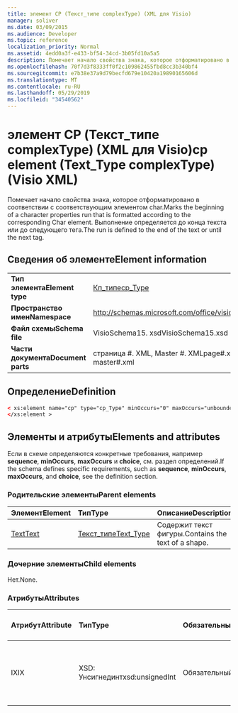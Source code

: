 ```yaml
---
title: элемент CP (Текст_типе complexType) (XML для Visio)
manager: soliver
ms.date: 03/09/2015
ms.audience: Developer
ms.topic: reference
localization_priority: Normal
ms.assetid: 4edd0a3f-e433-bf54-34cd-3b05fd10a5a5
description: Помечает начало свойства знака, которое отформатировано в соответствии с соответствующим элементом char. Выполнение определяется до конца текста или до следующего тега.
ms.openlocfilehash: 70f7d3f8333ff0f2c109862455fbd8cc3b340bf4
ms.sourcegitcommit: e7b38e37a9d79becfd679e10420a19890165606d
ms.translationtype: MT
ms.contentlocale: ru-RU
ms.lasthandoff: 05/29/2019
ms.locfileid: "34540562"
---
```

# <a name="cp-element-texttype-complextype-visio-xml"></a><span data-ttu-id="9c1a3-104">элемент CP (Текст_типе complexType) (XML для Visio)</span><span class="sxs-lookup"><span data-stu-id="9c1a3-104">cp element (Text_Type complexType) (Visio XML)</span></span>

<span data-ttu-id="9c1a3-105">Помечает начало свойства знака, которое отформатировано в соответствии с соответствующим элементом char.</span><span class="sxs-lookup"><span data-stu-id="9c1a3-105">Marks the beginning of a character properties run that is formatted according to the corresponding Char element.</span></span> <span data-ttu-id="9c1a3-106">Выполнение определяется до конца текста или до следующего тега.</span><span class="sxs-lookup"><span data-stu-id="9c1a3-106">The run is defined to the end of the text or until the next tag.</span></span>
  
## <a name="element-information"></a><span data-ttu-id="9c1a3-107">Сведения об элементе</span><span class="sxs-lookup"><span data-stu-id="9c1a3-107">Element information</span></span>

|||
|:-----|:-----|
|<span data-ttu-id="9c1a3-108">**Тип элемента**</span><span class="sxs-lookup"><span data-stu-id="9c1a3-108">**Element type**</span></span> <br/> |[<span data-ttu-id="9c1a3-109">Кп_типе</span><span class="sxs-lookup"><span data-stu-id="9c1a3-109">cp_Type</span></span>](cp_type-complextypevisio-xml.md) <br/> |
|<span data-ttu-id="9c1a3-110">**Пространство имен**</span><span class="sxs-lookup"><span data-stu-id="9c1a3-110">**Namespace**</span></span> <br/> |http://schemas.microsoft.com/office/visio/2012/main  <br/> |
|<span data-ttu-id="9c1a3-111">**Файл схемы**</span><span class="sxs-lookup"><span data-stu-id="9c1a3-111">**Schema file**</span></span> <br/> |<span data-ttu-id="9c1a3-112">VisioSchema15. xsd</span><span class="sxs-lookup"><span data-stu-id="9c1a3-112">VisioSchema15.xsd</span></span>  <br/> |
|<span data-ttu-id="9c1a3-113">**Части документа**</span><span class="sxs-lookup"><span data-stu-id="9c1a3-113">**Document parts**</span></span> <br/> |<span data-ttu-id="9c1a3-114">страница #. XML, Master #. XML</span><span class="sxs-lookup"><span data-stu-id="9c1a3-114">page#.xml, master#.xml</span></span>  <br/> |
   
## <a name="definition"></a><span data-ttu-id="9c1a3-115">Определение</span><span class="sxs-lookup"><span data-stu-id="9c1a3-115">Definition</span></span>

```XML
< xs:element name="cp" type="cp_Type" minOccurs="0" maxOccurs="unbounded" >
</xs:element >
```

## <a name="elements-and-attributes"></a><span data-ttu-id="9c1a3-116">Элементы и атрибуты</span><span class="sxs-lookup"><span data-stu-id="9c1a3-116">Elements and attributes</span></span>

<span data-ttu-id="9c1a3-117">Если в схеме определяются конкретные требования, например **sequence**, **minOccurs**, **maxOccurs** и **choice**, см. раздел определений.</span><span class="sxs-lookup"><span data-stu-id="9c1a3-117">If the schema defines specific requirements, such as **sequence**, **minOccurs**, **maxOccurs**, and **choice**, see the definition section.</span></span> 
  
### <a name="parent-elements"></a><span data-ttu-id="9c1a3-118">Родительские элементы</span><span class="sxs-lookup"><span data-stu-id="9c1a3-118">Parent elements</span></span>

|<span data-ttu-id="9c1a3-119">**Элемент**</span><span class="sxs-lookup"><span data-stu-id="9c1a3-119">**Element**</span></span>|<span data-ttu-id="9c1a3-120">**Тип**</span><span class="sxs-lookup"><span data-stu-id="9c1a3-120">**Type**</span></span>|<span data-ttu-id="9c1a3-121">**Описание**</span><span class="sxs-lookup"><span data-stu-id="9c1a3-121">**Description**</span></span>|
|:-----|:-----|:-----|
|[<span data-ttu-id="9c1a3-122">Text</span><span class="sxs-lookup"><span data-stu-id="9c1a3-122">Text</span></span>](text-element-shapesheet_type-complextypevisio-xml.md) <br/> |[<span data-ttu-id="9c1a3-123">Текст_типе</span><span class="sxs-lookup"><span data-stu-id="9c1a3-123">Text_Type</span></span>](text_type-complextypevisio-xml.md) <br/> |<span data-ttu-id="9c1a3-124">Содержит текст фигуры.</span><span class="sxs-lookup"><span data-stu-id="9c1a3-124">Contains the text of a shape.</span></span>  <br/> |
   
### <a name="child-elements"></a><span data-ttu-id="9c1a3-125">Дочерние элементы</span><span class="sxs-lookup"><span data-stu-id="9c1a3-125">Child elements</span></span>

<span data-ttu-id="9c1a3-126">Нет.</span><span class="sxs-lookup"><span data-stu-id="9c1a3-126">None.</span></span>
  
### <a name="attributes"></a><span data-ttu-id="9c1a3-127">Атрибуты</span><span class="sxs-lookup"><span data-stu-id="9c1a3-127">Attributes</span></span>

|<span data-ttu-id="9c1a3-128">**Атрибут**</span><span class="sxs-lookup"><span data-stu-id="9c1a3-128">**Attribute**</span></span>|<span data-ttu-id="9c1a3-129">**Тип**</span><span class="sxs-lookup"><span data-stu-id="9c1a3-129">**Type**</span></span>|<span data-ttu-id="9c1a3-130">**Обязательный**</span><span class="sxs-lookup"><span data-stu-id="9c1a3-130">**Required**</span></span>|<span data-ttu-id="9c1a3-131">**Описание**</span><span class="sxs-lookup"><span data-stu-id="9c1a3-131">**Description**</span></span>|<span data-ttu-id="9c1a3-132">**Возможные значения**</span><span class="sxs-lookup"><span data-stu-id="9c1a3-132">**Possible values**</span></span>|
|:-----|:-----|:-----|:-----|:-----|
|<span data-ttu-id="9c1a3-133">IX</span><span class="sxs-lookup"><span data-stu-id="9c1a3-133">IX</span></span>  <br/> |<span data-ttu-id="9c1a3-134">XSD: Унсигнединт</span><span class="sxs-lookup"><span data-stu-id="9c1a3-134">xsd:unsignedInt</span></span>  <br/> |<span data-ttu-id="9c1a3-135">Обязательный</span><span class="sxs-lookup"><span data-stu-id="9c1a3-135">required</span></span>  <br/> |<span data-ttu-id="9c1a3-136">Индекс элемента char, представляемый этим свойством.</span><span class="sxs-lookup"><span data-stu-id="9c1a3-136">The Char element index that this property run represents.</span></span>  <br/> |<span data-ttu-id="9c1a3-137">Значения типа XSD: Унсигнединт.</span><span class="sxs-lookup"><span data-stu-id="9c1a3-137">Values of the xsd:unsignedInt type.</span></span>  <br/> |
   

